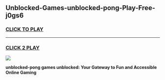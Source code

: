 
## Unblocked-Games-unblocked-pong-Play-Free-j0gs6
<h3>
<a href="https://premium76.site?title=unblocked-pong&ref=23A">CLICK TO PLAY</a></h3>
<hr>

<h3>
<a href="https://premium76.site?title=unblocked-pong&ref=23A">CLICK 2 PLAY</a>
  
</h3>

<a href="https://premium76.site?title=unblocked-pong&ref=23A"><img src="https://clearcache.store/games.png"></a>


**unblocked-pong games unblocked: Your Gateway to Fun and Accessible Online Gaming**
